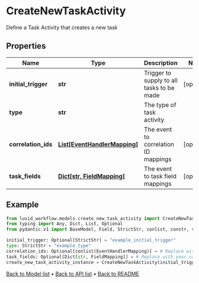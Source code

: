 # CreateNewTaskActivity

Define a Task Activity that creates a new task
## Properties
Name | Type | Description | Notes
------------ | ------------- | ------------- | -------------
**initial_trigger** | **str** | Trigger to supply to all tasks to be made | [optional] 
**type** | **str** | The type of task activity | 
**correlation_ids** | [**List[EventHandlerMapping]**](EventHandlerMapping.md) | The event to correlation ID mappings | [optional] 
**task_fields** | [**Dict[str, FieldMapping]**](FieldMapping.md) | The event to task field mappings | [optional] 
## Example

```python
from lusid_workflow.models.create_new_task_activity import CreateNewTaskActivity
from typing import Any, Dict, List, Optional
from pydantic.v1 import BaseModel, Field, StrictStr, conlist, constr, validator

initial_trigger: Optional[StrictStr] = "example_initial_trigger"
type: StrictStr = "example_type"
correlation_ids: Optional[conlist(EventHandlerMapping)] = # Replace with your value
task_fields: Optional[Dict[str, FieldMapping]] = # Replace with your value
create_new_task_activity_instance = CreateNewTaskActivity(initial_trigger=initial_trigger, type=type, correlation_ids=correlation_ids, task_fields=task_fields)

```

[Back to Model list](../README.md#documentation-for-models) &#8226; [Back to API list](../README.md#documentation-for-api-endpoints) &#8226; [Back to README](../README.md)

